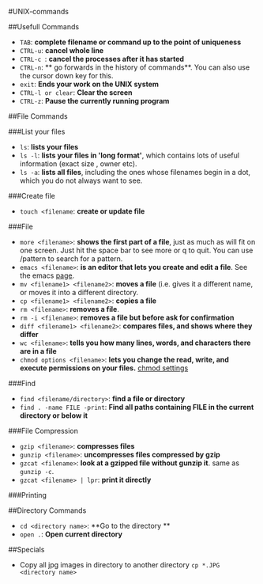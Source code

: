 #UNIX-commands

##Usefull Commands
- `TAB`: **complete filename or command up to the point of uniqueness**
- `CTRL-u`: **cancel whole line**
- `CTRL-c `: **cancel the processes after it has started**
- `CTRL-n`: ** go forwards in the history of commands**. You can also use the cursor down key for this.
- `exit`: **Ends your work on the UNIX system**
- `CTRL-l or clear`: **Clear the screen**
- `CTRL-z`: **Pause the currently running program**

##File Commands

###List your files
- `ls`: **lists your files**
- `ls -l`: **lists your files in 'long format'**, which contains lots of useful information (exact size , owner etc).
- `ls -a`: **lists all files**, including the ones whose filenames begin in a dot, which you do not always want to see.

###Create file
- `touch <filename`: **create or update file**


###File
- `more <filename>`: **shows the first part of a file**, just as much as will fit on one screen. Just hit the space bar to see more or q to quit. You can use /pattern to search for a pattern.
- `emacs <filename>`: **is an editor that lets you create and edit a file**. See the emacs [page](http://mally.stanford.edu/~sr/computing/emacs.html).
- `mv <filename1> <filename2>`: **moves a file** (i.e. gives it a different name, or moves it into a different directory.
- `cp <filename1> <filename2>`: **copies a file**
- `rm <filename>`:  **removes a file**. 
- `rm -i <filename>`:  **removes a file but before ask for confirmation** 
- `diff <filename1> <filename2>`: **compares files, and shows where they differ**
- `wc <filename>`: **tells you how many lines, words, and characters there are in a file**
- `chmod options <filename>`: **lets you change the read, write, and execute permissions on your files.** [chmod settings](http://www.computerhope.com/unix/uchmod.htm)


###Find
- `find <filename/directory>`: **find a file or directory**
- `find . -name FILE -print`: **Find all paths containing FILE in the current directory or below it**

###File Compression
- `gzip <filename>`: **compresses files**
- `gunzip <filename>`: **uncompresses files compressed by gzip**
- `gzcat <filename>`: **look at a gzipped file without gunzip it**. same as `gunzip -c`. 
- `gzcat <filename> | lpr`: **print it directly**

###Printing

##Directory Commands
- `cd <directory name>`: **Go to the directory **
- `open .`: **Open current directory**

##Specials
- Copy all jpg images in directory to another directory
	`cp *.JPG <directory name>`

